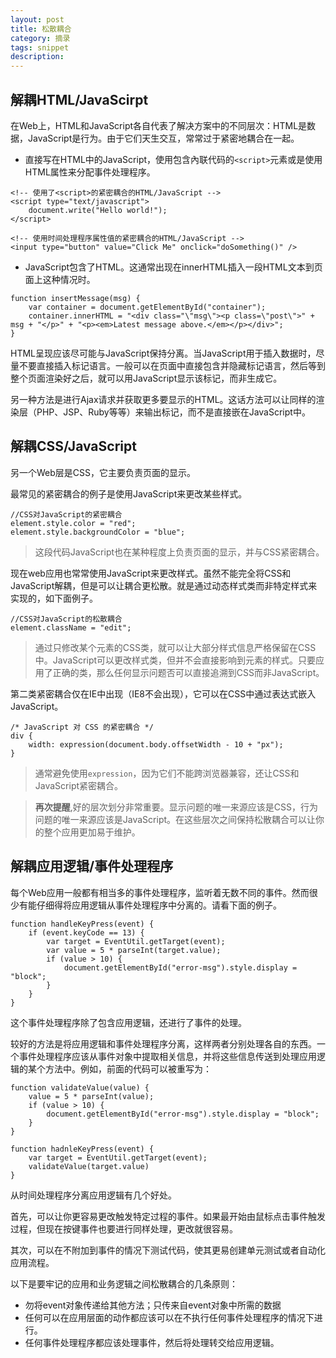 ```yaml
---
layout: post
title: 松散耦合
category: 摘录
tags: snippet
description: 
---
```

## 解耦HTML/JavaScirpt

在Web上，HTML和JavaScript各自代表了解决方案中的不同层次：HTML是数据，JavaScript是行为。由于它们天生交互，常常过于紧密地耦合在一起。

- 直接写在HTML中的JavaScript，使用包含內联代码的`<script>`元素或是使用HTML属性来分配事件处理程序。

```
<!-- 使用了<script>的紧密耦合的HTML/JavaScript -->
<script type="text/javascript">
    document.write("Hello world!");
</script>

<!-- 使用时间处理程序属性值的紧密耦合的HTML/JavaScript -->
<input type="button" value="Click Me" onclick="doSomething()" />
```

- JavaScript包含了HTML。这通常出现在innerHTML插入一段HTML文本到页面上这种情况时。

```
function insertMessage(msg) {
    var container = document.getElementById("container");
    container.innerHTML = "<div class="\"msg\"><p class=\"post\">" + msg + "</p>" + "<p><em>Latest message above.</em></p></div>"; 
}
```

HTML呈现应该尽可能与JavaScript保持分离。当JavaScript用于插入数据时，尽量不要直接插入标记语言。一般可以在页面中直接包含并隐藏标记语言，然后等到整个页面渲染好之后，就可以用JavaScript显示该标记，而非生成它。

另一种方法是进行Ajax请求并获取更多要显示的HTML。这话方法可以让同样的渲染层（PHP、JSP、Ruby等等）来输出标记，而不是直接嵌在JavaScript中。

## 解耦CSS/JavaScript

另一个Web层是CSS，它主要负责页面的显示。

最常见的紧密耦合的例子是使用JavaScript来更改某些样式。

```
//CSS对JavaScript的紧密耦合
element.style.color = "red";
element.style.backgroundColor = "blue";
```
> 这段代码JavaScript也在某种程度上负责页面的显示，并与CSS紧密耦合。

现在web应用也常常使用JavaScript来更改样式。虽然不能完全将CSS和JavaScript解耦，但是可以让耦合更松散。就是通过动态样式类而非特定样式来实现的，如下面例子。

```
//CSS对JavaScript的松散耦合
element.className = "edit";
```
> 通过只修改某个元素的CSS类，就可以让大部分样式信息严格保留在CSS中。JavaScript可以更改样式类，但并不会直接影响到元素的样式。只要应用了正确的类，那么任何显示问题否可以直接追溯到CSS而非JavaScript。

第二类紧密耦合仅在IE中出现（IE8不会出现），它可以在CSS中通过表达式嵌入JavaScript。

```
/* JavaScript 对 CSS 的紧密耦合 */
div {
    width: expression(document.body.offsetWidth - 10 + "px");
}
```
> 通常避免使用`expression`，因为它们不能跨浏览器兼容，还让CSS和JavaScript紧密耦合。

> **再次提醒**,好的层次划分非常重要。显示问题的唯一来源应该是CSS，行为问题的唯一来源应该是JavaScript。在这些层次之间保持松散耦合可以让你的整个应用更加易于维护。

## 解耦应用逻辑/事件处理程序

每个Web应用一般都有相当多的事件处理程序，监听着无数不同的事件。然而很少有能仔细得将应用逻辑从事件处理程序中分离的。请看下面的例子。

```
function handleKeyPress(event) {
    if (event.keyCode == 13) {
        var target = EventUtil.getTarget(event);
        var value = 5 * parseInt(target.value);
        if (value > 10) {
            document.getElementById("error-msg").style.display = "block";
        }
    }
}
```
这个事件处理程序除了包含应用逻辑，还进行了事件的处理。

较好的方法是将应用逻辑和事件处理程序分离，这样两者分别处理各自的东西。一个事件处理程序应该从事件对象中提取相关信息，并将这些信息传送到处理应用逻辑的某个方法中。例如，前面的代码可以被重写为：

```
function validateValue(value) {
    value = 5 * parseInt(value);
    if (value > 10) {
        document.getElementById("error-msg").style.display = "block";
    }
}

function hadnleKeyPress(event) {
    var target = EventUtil.getTarget(event);
    validateValue(target.value)
}
```

从时间处理程序分离应用逻辑有几个好处。

首先，可以让你更容易更改触发特定过程的事件。如果最开始由鼠标点击事件触发过程，但现在按键事件也要进行同样处理，更改就很容易。

其次，可以在不附加到事件的情况下测试代码，使其更易创建单元测试或者自动化应用流程。

以下是要牢记的应用和业务逻辑之间松散耦合的几条原则：

- 勿将event对象传递给其他方法；只传来自event对象中所需的数据
- 任何可以在应用层面的动作都应该可以在不执行任何事件处理程序的情况下进行。
- 任何事件处理程序都应该处理事件，然后将处理转交给应用逻辑。

